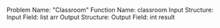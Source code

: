 Problem Name: "Classroom" 
Function Name: classroom 
Input Structure: 
Input Field: list arr 
Output Structure: 
Output Field: int result